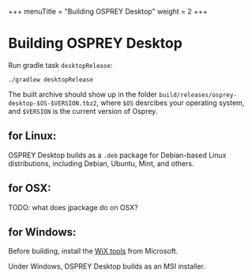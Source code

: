 +++
menuTitle = "Building OSPREY Desktop"
weight = 2
+++


# Building OSPREY Desktop

Run gradle task `desktopRelease`:
```shell
./gradlew desktopRelease
```

The built archive should show up in the folder
`build/releases/osprey-desktop-$OS-$VERSION.tbz2`,
where `$OS` desrcibes your operating system,
and `$VERSION` is the current version of Osprey.


## for Linux:

OSPREY Desktop builds as a `.deb` package for Debian-based Linux
distributions, including Debian, Ubuntu, Mint, and others.

<!-- TODO: build RPMs for Fedora/RHEL/CentOS/Rocky/Alma/etc ? -->


## for OSX:

TODO: what does jpackage do on OSX?


## for Windows:

Before building, install the [WiX tools][wix] from Microsoft.

[wix]: https://wixtoolset.org/

Under Windows, OSPREY Desktop builds as an MSI installer.
